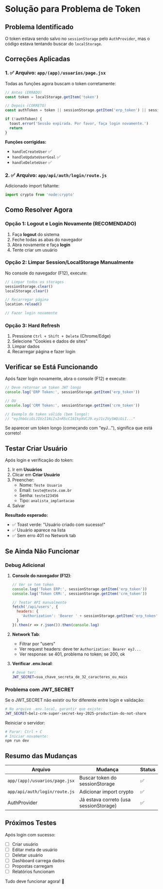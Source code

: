 # Solução para Problema de Token

## Problema Identificado

O token estava sendo salvo no `sessionStorage` pelo `AuthProvider`, mas o código estava tentando buscar do `localStorage`.

## Correções Aplicadas

### 1. ✅ Arquivo: `app/(app)/usuarios/page.jsx`

Todas as funções agora buscam o token corretamente:

```javascript
// Antes (ERRADO)
const token = localStorage.getItem('token')

// Depois (CORRETO)
const authToken = token || sessionStorage.getItem('erp_token') || sessionStorage.getItem('crm_token')

if (!authToken) {
  toast.error('Sessão expirada. Por favor, faça login novamente.')
  return
}
```

**Funções corrigidas:**
- `handleCreateUser` ✅
- `handleUpdateUserGoal` ✅  
- `handleDeleteUser` ✅

### 2. ✅ Arquivo: `app/api/auth/login/route.js`

Adicionado import faltante:

```javascript
import crypto from 'node:crypto'
```

## Como Resolver Agora

### Opção 1: Logout e Login Novamente (RECOMENDADO)

1. Faça **logout** do sistema
2. Feche todas as abas do navegador
3. Abra novamente e faça **login**
4. Tente criar um usuário

### Opção 2: Limpar Session/LocalStorage Manualmente

No console do navegador (F12), execute:

```javascript
// Limpar todos os storages
sessionStorage.clear()
localStorage.clear()

// Recarregar página
location.reload()

// Fazer login novamente
```

### Opção 3: Hard Refresh

1. Pressione `Ctrl + Shift + Delete` (Chrome/Edge)
2. Selecione "Cookies e dados de sites"
3. Limpar dados
4. Recarregar página e fazer login

## Verificar se Está Funcionando

Após fazer login novamente, abra o console (F12) e execute:

```javascript
// Deve retornar um token JWT longo
console.log('ERP Token:', sessionStorage.getItem('erp_token'))

// OU
console.log('CRM Token:', sessionStorage.getItem('crm_token'))

// Exemplo de token válido (bem longo):
// "eyJhbGciOiJIUzI1NiIsInR5cCI6IkpXVCJ9.eyJ1c2VySWQiOiI..."
```

Se aparecer um token longo (começando com "eyJ..."), significa que está correto!

## Testar Criar Usuário

Após login e verificação do token:

1. Ir em **Usuários**
2. Clicar em **Criar Usuário**
3. Preencher:
   - Nome: `Teste Usuario`
   - Email: `teste@teste.com.br`
   - Senha: `teste123456`
   - Tipo: `analista_implantacao`
4. Salvar

**Resultado esperado:**
- ✅ Toast verde: "Usuário criado com sucesso!"
- ✅ Usuário aparece na lista
- ✅ Sem erro 401 no Network tab

## Se Ainda Não Funcionar

### Debug Adicional

1. **Console do navegador (F12)**:
   ```javascript
   // Ver se tem token
   console.log('Token ERP:', sessionStorage.getItem('erp_token'))
   console.log('Token CRM:', sessionStorage.getItem('crm_token'))
   
   // Testar API manualmente
   fetch('/api/users', {
     headers: {
       'Authorization': 'Bearer ' + sessionStorage.getItem('erp_token')
     }
   }).then(r => r.json()).then(console.log)
   ```

2. **Network Tab**:
   - Filtrar por "users"
   - Ver request headers: deve ter `Authorization: Bearer eyJ...`
   - Ver response: se 401, problema no token; se 200, ok

3. **Verificar .env.local**:
   ```bash
   # Deve ter:
   JWT_SECRET=sua_chave_secreta_de_32_caracteres_ou_mais
   ```

### Problema com JWT_SECRET

Se o JWT_SECRET não existir ou for diferente entre login e validação:

```bash
# No arquivo .env.local, garantir que existe:
JWT_SECRET=belz-crm-super-secret-key-2025-production-do-not-share
```

Reiniciar o servidor:
```bash
# Parar: Ctrl + C
# Iniciar novamente:
npm run dev
```

## Resumo das Mudanças

| Arquivo | Mudança | Status |
|---------|---------|--------|
| `app/(app)/usuarios/page.jsx` | Buscar token do sessionStorage | ✅ |
| `app/api/auth/login/route.js` | Adicionar import crypto | ✅ |
| AuthProvider | Já estava correto (usa sessionStorage) | ✅ |

## Próximos Testes

Após login com sucesso:

- [ ] Criar usuário
- [ ] Editar meta de usuário
- [ ] Deletar usuário
- [ ] Dashboard carrega dados
- [ ] Propostas carregam
- [ ] Relatórios funcionam

Tudo deve funcionar agora! 🎉
